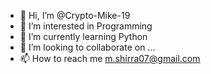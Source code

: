 - 👋 Hi, I’m @Crypto-Mike-19
- 👀 I’m interested in Programming
- 🌱 I’m currently learning Python
- 💞️ I’m looking to collaborate on ...
- 📫 How to reach me m.shirra07@gmail.com

<!---
Crypto-Mike-19/Crypto-Mike-19 is a ✨ special ✨ repository because its `README.md` (this file) appears on your GitHub profile.
You can click the Preview link to take a look at your changes.
--->
